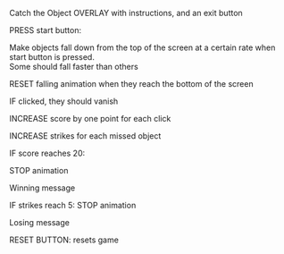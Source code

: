 Catch the Object
OVERLAY with instructions, and an exit button
<!-- when the exit button is clicked, toggle class to hide the overlay -->
PRESS start button:
<!-- Event listener on the click  -->
Make objects fall down from the top of the screen at a certain rate when start button is pressed.\
Some should fall faster than others
<!-- Make a series of divs. Animate so they fall at a certain rate (maybe top margin will
increase over a set period of time, pushing them down). When start is pressed, this class is turned on.
original state should be height of 0, and no border. toggled class should have height, width, and border -->
RESET falling animation when they reach the bottom of the screen
<!-- Maybe when these border boxes have a max height, they will stop traveling -->
IF clicked, they should vanish
<!-- Add event listener on click to toggle original class, making them reset their position -->
INCREASE score by one point for each click
<!-- In this click event, increase score by plus one -->
INCREASE strikes for each missed object
<!-- When they reset, if not clicked, +1 on the strikes. Can I store this click
event to use in an if then statement?  -->
IF score reaches 20:
<!-- If then statement -->
STOP animation
<!-- reset styling and divs -->
Winning message

IF strikes reach 5:
STOP animation
<!-- reset styling and divs -->
Losing message

RESET BUTTON: resets game
<!-- reset styling and divs -->
